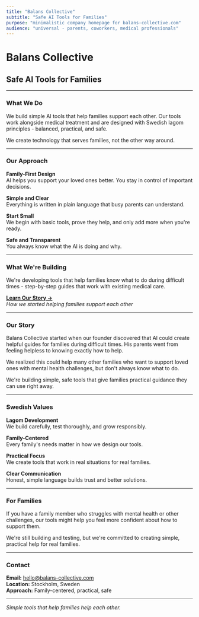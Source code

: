 ```yaml
---
title: "Balans Collective"
subtitle: "Safe AI Tools for Families"
purpose: "minimalistic company homepage for balans-collective.com"
audience: "universal - parents, coworkers, medical professionals"
---
```


# Balans Collective

## Safe AI Tools for Families

---

### What We Do

We build simple AI tools that help families support each other. Our tools work alongside medical treatment and are designed with Swedish lagom principles - balanced, practical, and safe.

We create technology that serves families, not the other way around.

---

### Our Approach

**Family-First Design**  
AI helps you support your loved ones better. You stay in control of important decisions.

**Simple and Clear**  
Everything is written in plain language that busy parents can understand.

**Start Small**  
We begin with basic tools, prove they help, and only add more when you're ready.

**Safe and Transparent**  
You always know what the AI is doing and why.

---

### What We're Building

We're developing tools that help families know what to do during difficult times - step-by-step guides that work with existing medical care.

**[Learn Our Story →](origins.md)**  
*How we started helping families support each other*

---

### Our Story

Balans Collective started when our founder discovered that AI could create helpful guides for families during difficult times. His parents went from feeling helpless to knowing exactly how to help.

We realized this could help many other families who want to support loved ones with mental health challenges, but don't always know what to do.

We're building simple, safe tools that give families practical guidance they can use right away.

---

### Swedish Values

**Lagom Development**  
We build carefully, test thoroughly, and grow responsibly.

**Family-Centered**  
Every family's needs matter in how we design our tools.

**Practical Focus**  
We create tools that work in real situations for real families.

**Clear Communication**  
Honest, simple language builds trust and better solutions.

---

### For Families

If you have a family member who struggles with mental health or other challenges, our tools might help you feel more confident about how to support them.

We're still building and testing, but we're committed to creating simple, practical help for real families.

---

### Contact

**Email:** hello@balans-collective.com  
**Location:** Stockholm, Sweden  
**Approach:** Family-centered, practical, safe

---

*Simple tools that help families help each other.*
